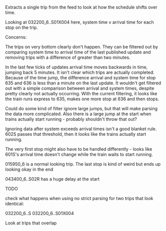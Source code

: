 Extracts a single trip from the feed to look at how the schedule shifts over time. 

Looking at 032200_6..S01X004 here, system time v arrival time for each stop on the trip. 

Concerns:

The trips on very bottom clearly don't happen. They can be filtered out by comparing system time to arrival time of the last published update and removing trips with a difference of greater than two minutes. 

In the last few ticks of updates arrival time moves backwards in time, jumping back 5 minutes. It isn't clear which trips are actually completed. Because of the time jump, the difference arrival and system time for stop 635 and 636 is less than a minute on the last update. It wouldn't get filtered out with a simple comparison between arrival and system times, despite pretty clearly not actually occurring. With the current filtering, it looks like the train runs express to 635, makes one more stop at 636 and then stops.  

Could do some kind of filter ignore large jumps, but that will make parsing the data more complicated. Also there is a large jump at the start when trains actually start running - probably shouldn't throw that out? 

Ignoring data after system exceeds arrival times isn't a good blanket rule. 602S passes that threshold, then it looks like the trains actually start running. 

The very first stop might also have to be handled differently - looks like 601S's arrival time doesn't change while the train waits to start running. 



015950_6 is a normal looking trip. The last stop is kind of weird but ends up looking okay in the end

043400_6..S02R has a huge delay at the start



TODO

check what happens when using no strict parsing for two trips that look identical:

032200_6..S
032200_6..S01X004


Look at trips that overlap
